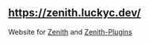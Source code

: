 https://zenith.luckyc.dev/
---
Website for [Zenith](https://github.com/luckycdev/Zenith) and [Zenith-Plugins](https://github.com/luckycdev/Zenith-Plugins)
